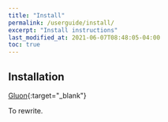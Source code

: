 ```yaml
---
title: "Install"
permalink: /userguide/install/
excerpt: "Install instructions"
last_modified_at: 2021-06-07T08:48:05-04:00
toc: true
---
```


## Installation

[Gluon](https://docs.gluonhq.com/#_installation){:target="_blank"}

To rewrite.
